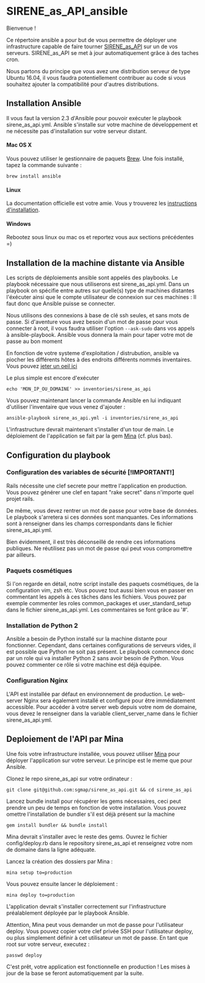# SIRENE_as_API_ansible

Bienvenue !

Ce répertoire ansible a pour but de vous permettre de déployer une
infrastructure capable de faire tourner
[SIRENE_as_API](https://github.com/sgmap/sirene_as_api) sur un de vos serveurs.
SIRENE_as_API se met à jour automatiquement grâce à des taches cron.

Nous partons du principe que vous avez une distribution serveur de type Ubuntu 16.04,
il vous faudra potentiellement contribuer au code si vous souhaitez ajouter la
compatibilité pour d'autres distributions.

## Installation Ansible

Il vous faut la version 2.3 d'Ansible pour pouvoir exécuter le playbook
sirene_as_api.yml. Ansible s'installe sur votre machine de développement et ne
nécessite pas d'installation sur votre serveur distant.

#### Mac OS X

Vous pouvez utiliser le gestionnaire de paquets
[Brew](https://brew.sh/index_fr.html). Une fois installé, tapez la commande
suivante :

    brew install ansible

#### Linux

La documentation officielle est votre amie. Vous y trouverez les
[instructions d'installation](http://docs.ansible.com/ansible/intro_installation.html#getting-ansible).

#### Windows

Rebootez sous linux ou mac os et reportez vous aux sections précédentes =)


## Installation de la machine distante via Ansible

Les scripts de déploiements ansible sont appelés des playbooks. Le playbook
nécessaire que nous utiliserons est sirene_as_api.yml. Dans un playbook on
spécifie entre autres sur quelle(s) type de machines distantes l'éxécuter ainsi que
le compte utilisateur de connexion sur ces machines : Il faut donc que
Ansible puisse se connecter.

Nous utilisons des connexions à base de clé ssh seules, et sans mots de passe.
Si d'aventure vous avez besoin d'un mot de passe pour vous connecter à root, il
vous faudra utiliser l'option `--ask-sudo` dans vos appels à ansible-playbook.
Ansible vous donnera la main pour taper votre mot de passe au bon moment

En fonction de votre systeme d'exploitation / distrubution, ansible va piocher les
différents hôtes à des endroits différents nommés inventaires. Vous pouvez
[jeter un oeil ici](http://docs.ansible.com/ansible/intro_inventory.html)

Le plus simple est encore d'exécuter

    echo 'MON_IP_OU_DOMAINE' >> inventories/sirene_as_api

Vous pouvez maintenant lancer la commande Ansible en lui indiquant d'utiliser
l'inventaire que vous venez d'ajouter :

    ansible-playbook sirene_as_api.yml -i inventories/sirene_as_api

L'infrastructure devrait maintenant s'installer d'un tour de main. Le déploiement de
l'application se fait par la gem [Mina](https://github.com/mina-deploy/mina)
(cf. plus bas).

## Configuration du playbook

### Configuration des variables de sécurité [!IMPORTANT!]

Rails nécessite une clef secrete pour mettre l'application en production.
Vous pouvez générer une clef en tapant "rake secret" dans n'importe quel projet rails.

De même, vous devez rentrer un mot de passe pour votre base de données. Le playbook
s'arretera si ces données sont manquantes.
Ces informations sont à renseigner dans les champs correspondants dans le fichier
sirene_as_api.yml.

Bien évidemment, il est très déconseillé de rendre ces informations publiques.
Ne réutilisez pas un mot de passe qui peut vous compromettre par ailleurs.

### Paquets cosmétiques

Si l'on regarde en détail, notre script installe des paquets cosmétiques, de la
configuration vim, zsh etc. Vous pouvez tout aussi bien vous en passer en
commentant les appels à ces tâches dans les fichiers.
Vous pouvez par exemple commenter les roles common_packages et user_standard_setup
dans le fichier sirene_as_api.yml.
Les commentaires se font grâce au '#'.

### Installation de Python 2

Ansible a besoin de Python installé sur la machine distante pour fonctionner.
Cependant, dans certaines configurations de serveurs vides, il est possible
que Python ne soit pas présent.
Le playbook commence donc par un role qui va installer Python 2 sans avoir
besoin de Python. Vous pouvez commenter ce rôle si votre machine est déjà
équipée.

### Configuration Nginx

L'API est installée par défaut en environnement de production. Le web-server
Nginx sera également installé et configuré pour être immédiatement accessible.
Pour accéder à votre server web depuis votre nom de domaine, vous devez
le renseigner dans la variable client_server_name dans le fichier
sirene_as_api.yml.

## Deploiement de l'API par Mina

Une fois votre infrastructure installée, vous pouvez utiliser [Mina](https://github.com/mina-deploy/mina)
pour déployer l'application sur votre serveur. Le principe est le meme que pour Ansible.

Clonez le repo sirene_as_api sur votre ordinateur :

    git clone git@github.com:sgmap/sirene_as_api.git && cd sirene_as_api

Lancez bundle install pour récupérer les gems nécessaires, ceci peut prendre un
peu de temps en fonction de votre installation. Vous pouvez omettre l'installation de
bundler s'il est déjà présent sur la machine

    gem install bundler && bundle install

Mina devrait s'installer avec le reste des gems.
Ouvrez le fichier config/deploy.rb dans le repository sirene_as_api et renseignez
votre nom de domaine dans la ligne adéquate.

Lancez la création des dossiers par Mina :

    mina setup to=production

Vous pouvez ensuite lancer le déploiement :

    mina deploy to=production

L'application devrait s'installer correctement sur l'infrastructure préalablement déployée
par le playbook Ansible.

Attention, Mina peut vous demander un mot de passe pour l'utilisateur deploy.
Vous pouvez copier votre clef privée SSH pour l'utilisateur deploy, ou plus simplement
définir à cet utilisateur un mot de passe. En tant que root sur votre serveur, executez :

    passwd deploy

C'est prêt, votre application est fonctionnelle en production ! Les mises à jour de la base
se feront automatiquement par la suite.
